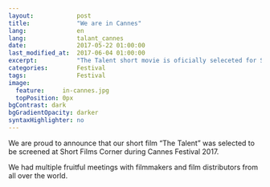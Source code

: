 ```yaml
---
layout:            post
title:             "We are in Cannes"
lang:              en
lang:              talant_cannes
date:              2017-05-22 01:00:00
last_modified_at:  2017-06-04 01:00:00
excerpt:           "The Talent short movie is oficially seleceted for Short Film Corner at Cannes Film Festival."
categories:        Festival
tags:              Festival
image:
  feature:     in-cannes.jpg
  topPosition: 0px
bgContrast: dark
bgGradientOpacity: darker
syntaxHighlighter: no
---
```

We are proud to announce that our short film &#8220;The Talent&#8221; was selected to be screened at Short Films Corner during Cannes Festival 2017.

We had multiple fruitful meetings with filmmakers and film distributors from all over the world.

<div class="img img--fullContainer img--14xLeading" style="background-image: url({{ site.baseurl_posts_img }}cannes-1.png);"></div>
<div class="img img--fullContainer img--14xLeading" style="background-image: url({{ site.baseurl_posts_img }}cannes-2.png);"></div>
